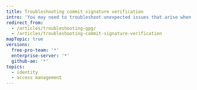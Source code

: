 ```yaml
---
title: Troubleshooting commit signature verification
intro: 'You may need to troubleshoot unexpected issues that arise when signing commits locally for verification on {% data variables.product.product_name %}.'
redirect_from:
  - /articles/troubleshooting-gpg/
  - /articles/troubleshooting-commit-signature-verification
mapTopic: true
versions:
  free-pro-team: '*'
  enterprise-server: '*'
  github-ae: '*'
topics:
  - identity
  - access management
---
```



